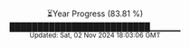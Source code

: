 <p align="center">
⏳Year Progress (83.81 %)<br>
█████████████████████████▁▁▁▁▁ <br>
<sub>Updated: Sat, 02 Nov 2024 18:03:06 GMT</sub>
</p>

